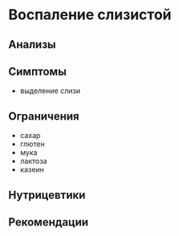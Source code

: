 # Воспаление слизистой
## Анализы
## Симптомы
- выделение слизи
## Ограничения
- сахар
- глютен
- мука
- лактоза
- казеин
## Нутрицевтики
## Рекомендации